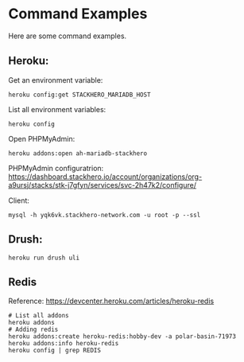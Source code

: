 # Command Examples
Here are some command examples.

## Heroku:
Get an environment variable:
```
heroku config:get STACKHERO_MARIADB_HOST
```
List all environment variables:
```
heroku config
```
Open PHPMyAdmin:
```
heroku addons:open ah-mariadb-stackhero
```

PHPMyAdmin configuratrion: https://dashboard.stackhero.io/account/organizations/org-a9ursj/stacks/stk-j7gfyn/services/svc-2h47k2/configure/

Client:
```
mysql -h yqk6vk.stackhero-network.com -u root -p --ssl
```

## Drush:
```
heroku run drush uli
```

## Redis
Reference: https://devcenter.heroku.com/articles/heroku-redis
```
# List all addons
heroku addons
# Adding redis
heroku addons:create heroku-redis:hobby-dev -a polar-basin-71973
heroku addons:info heroku-redis
heroku config | grep REDIS
```
